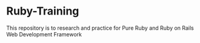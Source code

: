 # Ruby-Training
This repository is to research and practice for Pure Ruby and Ruby on Rails Web Development Framework
